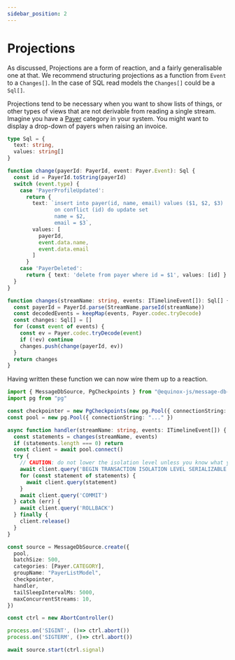 ```yaml
---
sidebar_position: 2
---
```

# Projections

As discussed, Projections are a form of reaction, and a fairly generalisable one
at that. We recommend structuring projections as a function from `Event` to a
`Changes[]`. In the case of SQL read models the `Changes[]` could be a `Sql[]`.

Projections tend to be necessary when you want to show lists of things, or other
types of views that are not derivable from reading a single stream. Imagine you
have a
[Payer](https://github.com/nordfjord/equinox-js/blob/main/apps/example/src/domain/payer.ts)
category in your system. You might want to display a drop-down of payers when
raising an invoice.

```ts
type Sql = {
  text: string,
  values: string[]
}

function change(payerId: PayerId, event: Payer.Event): Sql {
  const id = PayerId.toString(payerId)
  switch (event.type) {
    case 'PayerProfileUpdated':
      return {
        text: `insert into payer(id, name, email) values ($1, $2, $3)
               on conflict (id) do update set
               name = $2,
               email = $3`,
        values: [
          payerId,
          event.data.name, 
          event.data.email
        ]
      }
    case 'PayerDeleted':
      return { text: 'delete from payer where id = $1', values: [id] }
  }
}

function changes(streamName: string, events: ITimelineEvent[]): Sql[] {
  const payerId = PayerId.parse(StreamName.parseId(streamName))
  const decodedEvents = keepMap(events, Payer.codec.tryDecode)
  const changes: Sql[] = []
  for (const event of events) {
    const ev = Payer.codec.tryDecode(event)
    if (!ev) continue
    changes.push(change(payerId, ev))
  }
  return changes
}
```

Having written these function we can now wire them up to a reaction.

```ts
import { MessageDbSource, PgCheckpoints } from "@equinox-js/message-db-consumer"
import pg from "pg"

const checkpointer = new PgCheckpoints(new pg.Pool({ connectionString: "..." }), "public")
const pool = new pg.Pool({ connectionString: "..." })

async function handler(streamName: string, events: ITimelineEvent[]) {
  const statements = changes(streamName, events)
  if (statements.length === 0) return
  const client = await pool.connect()
  try {
    // CAUTION: do not lower the isolation level unless you know what you're doing 
    await client.query('BEGIN TRANSACTION ISOLATION LEVEL SERIALIZABLE')
    for (const statement of statements) {
      await client.query(statement)
    }
    await client.query('COMMIT')
  } catch (err) {
    await client.query('ROLLBACK')
  } finally {
    client.release()
  }
}

const source = MessageDbSource.create({
  pool, 
  batchSize: 500,
  categories: [Payer.CATEGORY], 
  groupName: "PayerListModel", 
  checkpointer, 
  handler,
  tailSleepIntervalMs: 5000, 
  maxConcurrentStreams: 10, 
})

const ctrl = new AbortController()

process.on('SIGINT', ()=> ctrl.abort())
process.on('SIGTERM', ()=> ctrl.abort())

await source.start(ctrl.signal)
```

